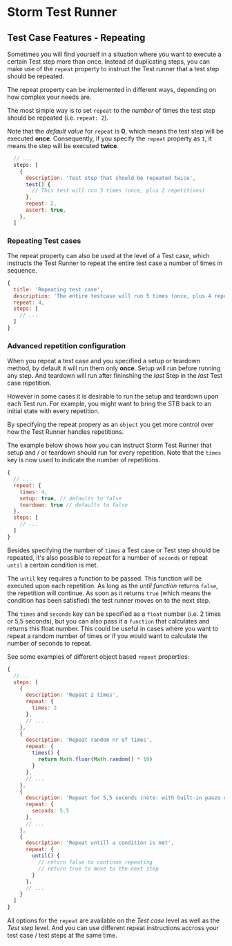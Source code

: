 # Storm Test Runner

## Test Case Features - Repeating

Sometimes you will find yourself in a situation where you want to execute a certain Test step more than once. Instead of duplicating steps, you can make use of the `repeat` property to instruct the Test runner that a test step should be repeated.

The repeat property can be implemented in different ways, depending on how complex your needs are.

The most simple way is to set `repeat` to the *number* of times the test step should be repeated (i.e. `repeat: 2`).

Note that the *default value* for `repeat` is **0**, which means the test step will be executed **once**. Consequently, if you specify the `repeat` property as `1`, it means the step will be executed **twice**.

```js
  // ...
  steps: [
    {
      description: 'Test step that should be repeated twice',
      test() {
        // This test will run 3 times (once, plus 2 repetitions)
      },
      repeat: 2,
      assert: true,
    },
  ]
```

### Repeating Test cases

The repeat property can also be used at the level of a Test case, which instructs the Test Runner to repeat the entire test case a number of times in sequence.

```js
{
  title: 'Repeating test case',
  description: 'The entire testcase will run 5 times (once, plus 4 repetitions)',
  repeat: 4,
  steps: [
    // ...
  ]
}
```

### Advanced repetition configuration

When you repeat a test case and you specified a setup or teardown method, by default it will run them only **once**. Setup will run before running any step. And teardown will run after fininshing the _last_ Step in the _last_ Test case repetition.

However in some cases it is desirable to run the setup and teardown upon each Test run. For example, you might want to bring the STB back to an initial state with every repetition.

By specifying the repeat propery as an `object` you get more control over how the Test Runner handles repetitions.

The example below shows how you can instruct Storm Test Runner that setup and / or teardown should run for every repetition. Note that the `times` key is now used to indicate the number of repetitions.

```js
{
  // ...
  repeat: {
    times: 4,
    setup: true, // defaults to false
    teardown: true // defaults to false
  },
  steps: [
    // ...
  ]
}
```

Besides specifying the number of `times` a Test case or Test step should be repeated, it's also possible to repeat for a number of `seconds` or repeat `until` a certain condition is met.

The `until` key requires a function to be passed. This function will be executed upon each repetition. As long as the *until function* returns `false`, the repetition will continue. As soon as it returns `true` (which means the condition has been satisfied) the test runner moves on to the next step.

The `times` and `seconds` key can be specified as a `float` number (i.e. 2 times or 5,5 seconds), but you can also pass it a `function` that calculates and returns this float number. This could be useful in cases where you want to repeat a random number of times or if you would want to calculate the number of seconds to repeat.

See some examples of different object based `repeat` properties:

```js
{
  //...
  steps: [
    {
      description: 'Repeat 2 times',
      repeat: {
        times: 2
      },
      // ...
    },
    {
      description: 'Repeat random nr of times',
      repeat: {
        times() {
          return Math.floor(Math.random() * 10)
        }
      },
      // ...
    },
    {
      description: 'Repeat for 5,5 seconds (note: with built-in pauze of 500ms)',
      repeat: {
        seconds: 5.5
      },
      // ...
    },
    {
      description: 'Repeat untill a condition is met',
      repeat: {
        until() {
          // return false to continue repeating
          // return true to move to the next step
        }
      },
      // ...
    }
  ]
}
```

All options for the `repeat` are available on the _Test case_ level as well as the _Test step_ level. And you can use different repeat instructions accross your test case / test steps at the same time.
